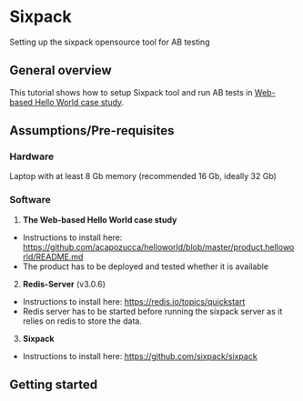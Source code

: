 # Sixpack
Setting up the sixpack opensource tool for AB testing

## General overview
This tutorial shows how to setup Sixpack tool and run AB tests in [Web-based Hello World case study](https://github.com/acapozucca/helloworld).

## Assumptions/Pre-requisites

### Hardware
Laptop with at least 8 Gb memory (recommended 16 Gb, ideally 32 Gb)

### Software

1. **The Web-based Hello World case study**
* Instructions to install here: https://github.com/acapozucca/helloworld/blob/master/product.helloworld/README.md
* The product has to be deployed and tested whether it is available

2. **Redis-Server** (v3.0.6)
* Instructions to install here: https://redis.io/topics/quickstart
* Redis server has to be started before running the sixpack server as it relies on redis to store the data.

3. **Sixpack** 
* Instructions to install here: https://github.com/sixpack/sixpack

## Getting started

